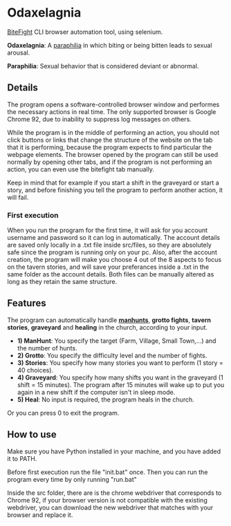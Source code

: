 # Odaxelagnia

[BiteFight](https://en.bitefight.gameforge.com/game) CLI browser automation tool, using selenium.

<b>Odaxelagnia</b>: A <ins>paraphilia</ins> in which biting or being bitten leads to sexual arousal.

<b>Paraphilia</b>: Sexual behavior that is considered deviant or abnormal.

## Details

The program opens a software-controlled browser window and performes the necessary actions in real time. 
The only supported browser is Google Chrome 92, due to inability to suppress log messages on others.

While the program is in the middle of performing an action, you should not click buttons or links that change the structure of the website on the tab that it is performing, because the program expects to find particular the webpage elements. The browser opened by the program can still be used normally by opening other tabs, and if the program is not performing an action, you can even use the bitefight tab manually. 

Keep in mind that for example if you start a shift in the graveyard or start a story, and before finishing you tell the program to perform another action, it will fail. 

### First execution 
When you run the program for the first time, it will ask for you account username and password so it can log in automatically. The account details are saved only locally in a .txt file inside src/files, so they are absolutely safe since the program is running only on your pc.
Also, after the account creation, the program will make you choose 4 out of the 8 aspects to focus on the tavern stories, and will save your preferances inside a .txt in the same folder as the account details.
Both files can be manually altered as long as they retain the same structure.

## Features

The program can automatically handle [<b>manhunts</b>](#ManHunt), <b>grotto fights</b>, <b>tavern stories</b>, <b>graveyard</b> and <b>healing</b> in the church, according to your input.

- <b>1) ManHunt</b>: You specify the target (Farm, Village, Small Town,...) and the number of hunts.
- <b>2) Grotto</b>: You specify the difficulty level and the number of fights.
- <b>3) Stories</b>: You specify how many stories you want to perform (1 story = 40 choices).
- <b>4) Graveyard</b>: You specify how many shifts you want in the graveyard (1 shift = 15 minutes). The program after 15 minutes will wake up to put you again in a new shift if the computer isn't in sleep mode.
- <b>5) Heal</b>: No input is required, the program heals in the church.

Or you can press 0 to exit the program.

## How to use
Make sure you have Python installed in your machine, and you have added it to PATH.

Before first execution run the file "init.bat" once. Then you can run the program every time by only running "run.bat"

Inside the src folder, there are is the chrome webdriver that corresponds to Chrome 92, if your browser version is not compatible with the existing webdriver, you can download the new webdriver that matches with your browser and replace it. 
